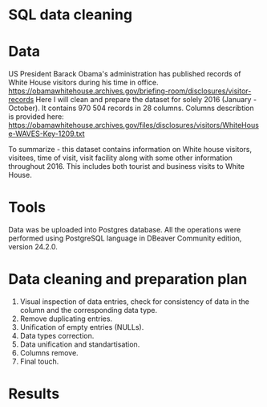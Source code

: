 # SQL data cleaning

# Data 
US President Barack Obama's administration has published records of White House visitors during his time in office.
https://obamawhitehouse.archives.gov/briefing-room/disclosures/visitor-records
Here I will clean and prepare the dataset for solely 2016 (January - October). It contains 970 504 records in 28 columns.
Columns describtion is provided here: https://obamawhitehouse.archives.gov/files/disclosures/visitors/WhiteHouse-WAVES-Key-1209.txt

To summarize - this dataset contains information on White house visitors, visitees, time of visit, visit facility along with some other information throughout 2016.
This includes both tourist and business visits to White House.

# Tools
Data was be uploaded into Postgres database.
All the operations were performed using PostgreSQL language in DBeaver Community edition, version 24.2.0.

# Data cleaning and preparation plan
1) Visual inspection of data entries, check for consistency of data in the column and the corresponding data type.
2) Remove duplicating entries.
3) Unification of empty entries (NULLs).
4) Data types correction.
5) Data unification and standartisation.
6) Columns remove.
7) Final touch.

# Results
